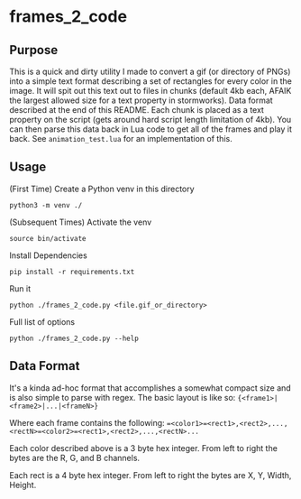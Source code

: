 # frames_2_code

## Purpose
This is a quick and dirty utility I made to convert a gif (or directory of PNGs) into a simple text format describing a set of rectangles for every color in the image. It will spit out this text out to files in chunks (default 4kb each, AFAIK the largest allowed size for a text property in stormworks). Data format described at the end of this README. Each chunk is placed as a text property on the script (gets around hard script length limitation of 4kb). You can then parse this data back in Lua code to get all of the frames and play it back. See `animation_test.lua` for an implementation of this.

## Usage

(First Time) Create a Python venv in this directory

`python3 -m venv ./`

(Subsequent Times) Activate the venv

`source bin/activate`

Install Dependencies

`pip install -r requirements.txt`

Run it

`python ./frames_2_code.py <file.gif_or_directory>`

Full list of options

`python ./frames_2_code.py --help`

## Data Format
It's a kinda ad-hoc format that accomplishes a somewhat compact size and is also simple to parse with regex.
The basic layout is like so:
`{<frame1>|<frame2>|...|<frameN>}`

Where each frame contains the following:
`=<color1>=<rect1>,<rect2>,...,<rectN>=<color2>=<rect1>,<rect2>,...,<rectN>...`

Each color described above is a 3 byte hex integer. From left to right the bytes are the R, G, and B channels.

Each rect is a 4 byte hex integer. From left to right the bytes are X, Y, Width, Height.
